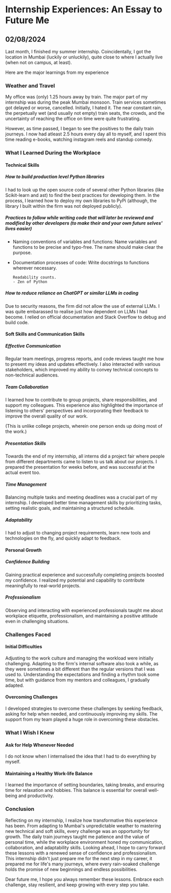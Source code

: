 # Internship Experiences: An Essay to Future Me
## 02/08/2024 

Last month, I finished my summer internship. Coincidentally, I got the location in Mumbai (luckily or unluckily), quite close to where I actually live (when not on campus, at least). 

Here are the major learnings from my experience

### Weather and Travel

My office was (only) 1.25 hours away by train. The major part of my internship was during the peak Mumbai monsoon. Train services sometimes got delayed or worse, cancelled. Initially, I hated it. The near constant rain, the perpetually wet (and usually not empty) train seats, the crowds, and the uncertainty of reaching the office on time were quite frustrating. 

However, as time passed, I began to see the positives to the daily train journeys. I now had atleast 2.5 hours every day all to myself, and I spent this time reading e-books, watching instagram reels and standup comedy. 

### What I Learned During the Workplace

#### Technical Skills

##### How to build production level Python libraries

I had to look up the open source code of several other Python libraries (like Scikit-learn and ast) to find the best practices for developing them. In the process, I learned how to deploy my own libraries to PyPi (although, the library I built within the firm was not deployed publicly). 

##### Practices to follow while writing code that will later be reviewed and modified by other developers (to make their and your own future selves' lives easier)

- Naming conventions of variables and functions: Name variables and functions to be precise and typo-free. The name should make clear the purpose. 

- Documentation processes of code: Write docstrings to functions wherever necessary. 

    ```
    Readability counts.
    - Zen of Python
    ```

##### How to reduce reliance on ChatGPT or similar LLMs in coding

Due to security reasons, the firm did not allow the use of external LLMs. I was quite embarassed to realise just how dependent on LLMs I had become. I relied on official documentation and Stack Overflow to debug and build code.

#### Soft Skills and Communication Skills

##### Effective Communication

Regular team meetings, progress reports, and code reviews taught me how to present my ideas and updates effectively. I also interacted with various stakeholders, which improved my ability to convey technical concepts to non-technical audiences.

##### Team Collaboration

I learned how to contribute to group projects, share responsibilities, and support my colleagues. This experience also highlighted the importance of listening to others' perspectives and incorporating their feedback to improve the overall quality of our work.

(This is unlike college projects, wherein one person ends up doing most of the work.)

##### Presentation Skills

Towards the end of my internship, all interns did a project fair where people from different departments came to listen to us talk about our projects. I prepared the presentation for weeks before, and was successful at the actual event too. 

##### Time Management

Balancing multiple tasks and meeting deadlines was a crucial part of my internship. I developed better time management skills by prioritizing tasks, setting realistic goals, and maintaining a structured schedule.

##### Adaptability

I had to adjust to changing project requirements, learn new tools and technologies on the fly, and quickly adapt to feedback. 

#### Personal Growth

##### Confidence Building

Gaining practical experience and successfully completing projects boosted my confidence. I realized my potential and capability to contribute meaningfully to real-world projects. 

##### Professionalism

Observing and interacting with experienced professionals taught me about workplace etiquette, professionalism, and maintaining a positive attitude even in challenging situations.

### Challenges Faced

#### Initial Difficulties

Adjusting to the work culture and managing the workload were initially challenging. Adapting to the firm's internal software also took a while, as they were sometimes a bit different than the regular versions that I was used to. Understanding the expectations and finding a rhythm took some time, but with guidance from my mentors and colleagues, I gradually adapted.

#### Overcoming Challenges

I developed strategies to overcome these challenges by seeking feedback, asking for help when needed, and continuously improving my skills. The support from my team played a huge role in overcoming these obstacles.

### What I Wish I Knew

#### Ask for Help Whenever Needed

I do not know when I internalised the idea that I had to do everything by myself. 

#### Maintaining a Healthy Work-life Balance

I learned the importance of setting boundaries, taking breaks, and ensuring time for relaxation and hobbies. This balance is essential for overall well-being and productivity.

### Conclusion

Reflecting on my internship, I realize how transformative this experience has been. From adapting to Mumbai's unpredictable weather to mastering new technical and soft skills, every challenge was an opportunity for growth. The daily train journeys taught me patience and the value of personal time, while the workplace environment honed my communication, collaboration, and adaptability skills. Looking ahead, I hope to carry forward these lessons with a renewed sense of confidence and professionalism. This internship didn't just prepare me for the next step in my career, it prepared me for life's many journeys, where every rain-soaked challenge holds the promise of new beginnings and endless possibilities.

Dear future me, I hope you always remember these lessons. Embrace each challenge, stay resilient, and keep growing with every step you take.